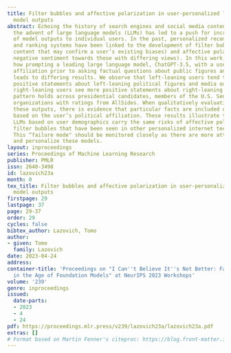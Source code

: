 ```yaml
---
title: Filter bubbles and affective polarization in user-personalized large language
  model outputs
abstract: Echoing the history of search engines and social media content rankings,
  the advent of large language models (LLMs) has led to a push for increased personalization
  of model outputs to individual users. In the past, personalized recommendations
  and ranking systems have been linked to the development of filter bubbles (serving
  content that may confirm a user’s existing biases) and affective polarization (strong
  negative sentiment towards those with differing views). In this work, we explore
  how prompting a leading large language model, ChatGPT-3.5, with a user’s political
  affiliation prior to asking factual questions about public figures and organizations
  leads to differing results. We observe that left-leaning users tend to receive more
  positive statements about left-leaning political figures and media outlets, while
  right-leaning users see more positive statements about right-leaning entities. This
  pattern holds across presidential candidates, members of the U.S. Senate, and media
  organizations with ratings from AllSides. When qualitatively evaluating some of
  these outputs, there is evidence that particular facts are included or excluded
  based on the user’s political affiliation. These results illustrate that personalizing
  LLMs based on user demographics carry the same risks of affective polarization and
  filter bubbles that have been seen in other personalized internet technologies.
  This “failure mode" should be monitored closely as there are more attempts to monetize
  and personalize these models.
layout: inproceedings
series: Proceedings of Machine Learning Research
publisher: PMLR
issn: 2640-3498
id: lazovich23a
month: 0
tex_title: Filter bubbles and affective polarization in user-personalized large language
  model outputs
firstpage: 29
lastpage: 37
page: 29-37
order: 29
cycles: false
bibtex_author: Lazovich, Tomo
author:
- given: Tomo
  family: Lazovich
date: 2023-04-24
address:
container-title: 'Proceedings on "I Can''t Believe It''s Not Better: Failure  Modes
  in the Age of Foundation Models" at NeurIPS 2023 Workshops'
volume: '239'
genre: inproceedings
issued:
  date-parts:
  - 2023
  - 4
  - 24
pdf: https://proceedings.mlr.press/v239/lazovich23a/lazovich23a.pdf
extras: []
# Format based on Martin Fenner's citeproc: https://blog.front-matter.io/posts/citeproc-yaml-for-bibliographies/
---
```

